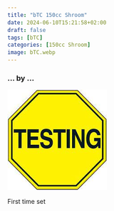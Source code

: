 ```yaml
---
title: "bTC 150cc Shroom"
date: 2024-06-10T15:21:58+02:00
draft: false
tags: [bTC]
categories: [150cc Shroom]
image: bTC.webp
---
```

### ... by ...
![Nothing there](testing.jpg)

First time set